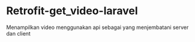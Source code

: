 # Retrofit-get_video-laravel

Menampilkan video menggunakan api sebagai yang menjembatani server dan client
